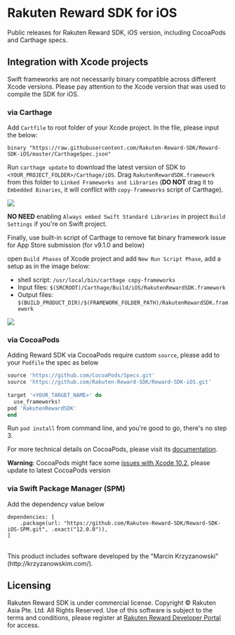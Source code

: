 # Rakuten Reward SDK for iOS

Public releases for Rakuten Reward SDK, iOS version, including CocoaPods and Carthage specs.

## Integration with Xcode projects

Swift frameworks are not necessarily binary compatible across different Xcode versions. Please pay attention to the Xcode version that was used to compile the SDK for iOS.

### via Carthage

Add `Cartfile` to root folder of your Xcode project. In the file, please input the below:

```
binary "https://raw.githubusercontent.com/Rakuten-Reward-SDK/Reward-SDK-iOS/master/CarthageSpec.json"
```

Run `carthage update` to download the latest version of SDK to `<YOUR_PROJECT_FOLDER>/Carthage/iOS`. Drag `RakutenRewardSDK.framework` from this folder to `Linked Frameworks and Libraries` (**DO NOT** drag it to `Embedded Binaries`, it will conflict with `copy-frameworks` script of Carthage).

![](./docs/images/linked-frameworks.png)

**NO NEED** enabling `Always embed Swift Standard Libraries` in project `Build Settings` if you're on Swift project.

Finally, use built-in script of Carthage to remove fat binary framework issue for App Store submission (for v9.1.0 and below) 

open `Build Phases` of Xcode project and add `New Run Script Phase`, add a setup as in the image below:
- shell script: `/usr/local/bin/carthage copy-frameworks`
- Input files: `$(SRCROOT)/Carthage/Build/iOS/RakutenRewardSDK.framework`
- Output files: `$(BUILD_PRODUCT_DIR)/$(FRAMEWORK_FOLDER_PATH)/RakutenRewardSDK.framework`  

![](./docs/images/run-script-copy-frameworks.png)

### via CocoaPods

Adding Reward SDK via CocoaPods require custom `source`, please add to your `Podfile` the spec as below

```ruby
source 'https://github.com/CocoaPods/Specs.git'
source 'https://github.com/Rakuten-Reward-SDK/Reward-SDK-iOS.git'
 
target '<YOUR_TARGET_NAME>' do
  use_frameworks!
pod 'RakutenRewardSDK'
end
```

Run `pod install` from command line, and you're good to go, there's no step 3.

For more technical details on CocoaPods, please visit its [documentation](https://guides.cocoapods.org/using/using-cocoapods).

**Warning**: CocoaPods might face some [issues with Xcode 10.2](https://github.com/CocoaPods/CocoaPods/issues/8458), please update to latest CocoaPods version

### via Swift Package Manager (SPM)

Add the dependency value below

```
dependencies: [
    .package(url: "https://github.com/Rakuten-Reward-SDK/Reward-SDK-iOS-SPM.git", .exact("12.0.0")),
]
```

<br>
This product includes software developed by the "Marcin Krzyzanowski" (http://krzyzanowskim.com/).

## Licensing

Rakuten Reward SDK is under commercial license. Copyright © Rakuten Asia Pte. Ltd. All Rights Reserved. Use of this software is subject to the terms and conditions, please register at [Rakuten Reward Developer Portal](https://developer.reward.gl.rakuten.co.jp/main) for access.
